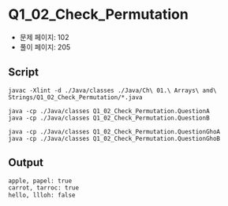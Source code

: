 # Q1_02_Check_Permutation

- 문제 페이지: 102
- 풀이 페이지: 205

## Script

```script
javac -Xlint -d ./Java/classes ./Java/Ch\ 01.\ Arrays\ and\ Strings/Q1_02_Check_Permutation/*.java

java -cp ./Java/classes Q1_02_Check_Permutation.QuestionA
java -cp ./Java/classes Q1_02_Check_Permutation.QuestionB

java -cp ./Java/classes Q1_02_Check_Permutation.QuestionGhoA
java -cp ./Java/classes Q1_02_Check_Permutation.QuestionGhoB
```

## Output

```txt
apple, papel: true
carrot, tarroc: true
hello, llloh: false
```
